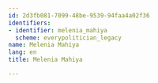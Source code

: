 ```yaml
---
id: 2d3fb081-7099-48be-9539-94faa4a02f36
identifiers:
- identifier: melenia_mahiya
  scheme: everypolitician_legacy
name: Melenia Mahiya
lang: en
title: Melenia Mahiya

---
```

